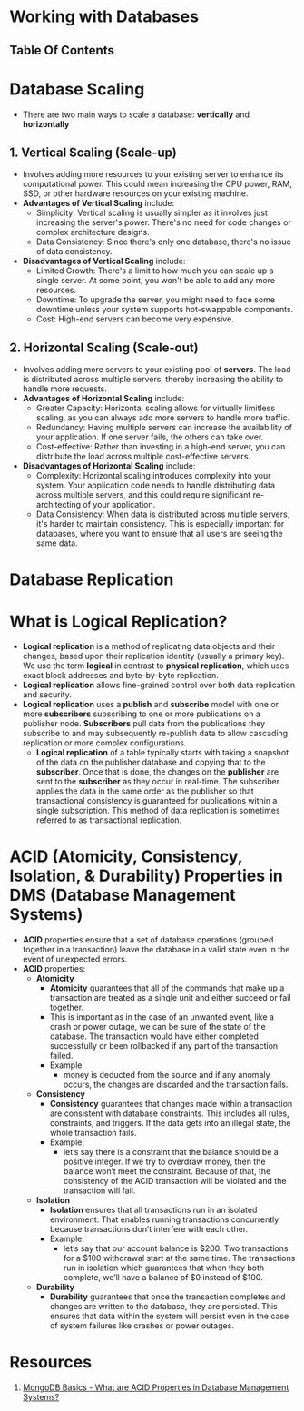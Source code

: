 # Working with Databases

## Table Of Contents

# Database Scaling

- There are two main ways to scale a database: **vertically** and **horizontally**

## 1. Vertical Scaling (Scale-up)

- Involves adding more resources to your existing server to enhance its computational power. This could mean increasing the CPU power, RAM, SSD, or other hardware resources on your existing machine.
- **Advantages of Vertical Scaling** include:
  - Simplicity: Vertical scaling is usually simpler as it involves just increasing the server's power. There's no need for code changes or complex architecture designs.
  - Data Consistency: Since there's only one database, there's no issue of data consistency.
- **Disadvantages of Vertical Scaling** include:
  - Limited Growth: There's a limit to how much you can scale up a single server. At some point, you won't be able to add any more resources.
  - Downtime: To upgrade the server, you might need to face some downtime unless your system supports hot-swappable components.
  - Cost: High-end servers can become very expensive.

## 2. Horizontal Scaling (Scale-out)

- Involves adding more servers to your existing pool of **servers**. The load is distributed across multiple servers, thereby increasing the ability to handle more requests.
- **Advantages of Horizontal Scaling** include:
  - Greater Capacity: Horizontal scaling allows for virtually limitless scaling, as you can always add more servers to handle more traffic.
  - Redundancy: Having multiple servers can increase the availability of your application. If one server fails, the others can take over.
  - Cost-effective: Rather than investing in a high-end server, you can distribute the load across multiple cost-effective servers.
- **Disadvantages of Horizontal Scaling** include:
  - Complexity: Horizontal scaling introduces complexity into your system. Your application code needs to handle distributing data across multiple servers, and this could require significant re-architecting of your application.
  - Data Consistency: When data is distributed across multiple servers, it's harder to maintain consistency. This is especially important for databases, where you want to ensure that all users are seeing the same data.

# Database Replication

# What is Logical Replication?

- **Logical replication** is a method of replicating data objects and their changes, based upon their replication identity (usually a primary key). We use the term **logical** in contrast to **physical replication**, which uses exact block addresses and byte-by-byte replication.
- **Logical replication** allows fine-grained control over both data replication and security.
- **Logical replication** uses a **publish** and **subscribe** model with one or more **subscribers** subscribing to one or more publications on a publisher node. **Subscribers** pull data from the publications they subscribe to and may subsequently re-publish data to allow cascading replication or more complex configurations.
  - **Logical replication** of a table typically starts with taking a snapshot of the data on the publisher database and copying that to the **subscriber**. Once that is done, the changes on the **publisher** are sent to the **subscriber** as they occur in real-time. The subscriber applies the data in the same order as the publisher so that transactional consistency is guaranteed for publications within a single subscription. This method of data replication is sometimes referred to as transactional replication.

# ACID (Atomicity, Consistency, Isolation, & Durability) Properties in DMS (Database Management Systems)

- **ACID** properties ensure that a set of database operations (grouped together in a transaction) leave the database in a valid state even in the event of unexpected errors.
- **ACID** properties:
  - **Atomicity**
    - **Atomicity** guarantees that all of the commands that make up a transaction are treated as a single unit and either succeed or fail together.
    - This is important as in the case of an unwanted event, like a crash or power outage, we can be sure of the state of the database. The transaction would have either completed successfully or been rollbacked if any part of the transaction failed.
    - Example
      - money is deducted from the source and if any anomaly occurs, the changes are discarded and the transaction fails.
  - **Consistency**
    - **Consistency** guarantees that changes made within a transaction are consistent with database constraints. This includes all rules, constraints, and triggers. If the data gets into an illegal state, the whole transaction fails.
    - Example:
      - let’s say there is a constraint that the balance should be a positive integer. If we try to overdraw money, then the balance won’t meet the constraint. Because of that, the consistency of the ACID transaction will be violated and the transaction will fail.
  - **Isolation**
    - **Isolation** ensures that all transactions run in an isolated environment. That enables running transactions concurrently because transactions don’t interfere with each other.
    - Example:
      - let’s say that our account balance is $200. Two transactions for a $100 withdrawal start at the same time. The transactions run in isolation which guarantees that when they both complete, we’ll have a balance of $0 instead of $100.
  - **Durability**
    - **Durability** guarantees that once the transaction completes and changes are written to the database, they are persisted. This ensures that data within the system will persist even in the case of system failures like crashes or power outages.

# Resources

1. [MongoDB Basics - What are ACID Properties in Database Management Systems?](https://www.mongodb.com/basics/acid-transactions)
